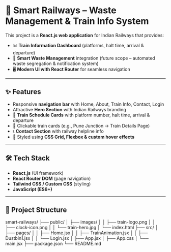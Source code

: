 # 🚆 Smart Railways – Waste Management & Train Info System  

This project is a **React.js web application** for Indian Railways that provides:  
- 📊 **Train Information Dashboard** (platforms, halt time, arrival & departure)  
- 🚮 **Smart Waste Management** integration (future scope – automated waste segregation & notification system)  
- 🖥️ **Modern UI with React Router** for seamless navigation  

---

## ✨ Features
- Responsive **navigation bar** with Home, About, Train Info, Contact, Login  
- Attractive **Hero Section** with Indian Railways branding  
- 📅 **Train Schedule Cards** with platform number, halt time, arrival & departure  
- 🔗 Clickable train cards (e.g., Pune Junction → Train Details Page)  
- 📞 **Contact Section** with railway helpline info  
- 🎨 Styled using **CSS Grid, Flexbox & custom hover effects**  

---

## 🛠️ Tech Stack
- **React.js** (UI framework)  
- **React Router DOM** (page navigation)  
- **Tailwind CSS / Custom CSS** (styling)  
- **JavaScript (ES6+)** 

---

## 📂 Project Structure
smart-railways/
├── public/
│ ├── images/
│ │ ├── train-logo.png
│ │ ├── clock-icon.png
│ │ └── train-hero.jpg
│ └── index.html
├── src/
│ ├── pages/
│ │ ├── Home.jsx
│ │ ├── TrainAnimation.jsx
│ │ ├── Dustbin1.jsx
│ │ └── Login.jsx
│ ├── App.jsx
│ ├── App.css
│ └── main.jsx
├── package.json
└── README.md
